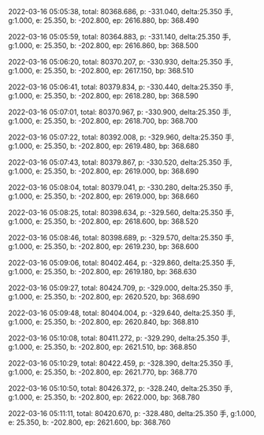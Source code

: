 2022-03-16 05:05:38, total: 80368.686, p: -331.040, delta:25.350 手, g:1.000, e: 25.350, b: -202.800, ep: 2616.880, bp: 368.490

2022-03-16 05:05:59, total: 80364.883, p: -331.140, delta:25.350 手, g:1.000, e: 25.350, b: -202.800, ep: 2616.860, bp: 368.500

2022-03-16 05:06:20, total: 80370.207, p: -330.930, delta:25.350 手, g:1.000, e: 25.350, b: -202.800, ep: 2617.150, bp: 368.510

2022-03-16 05:06:41, total: 80379.834, p: -330.440, delta:25.350 手, g:1.000, e: 25.350, b: -202.800, ep: 2618.280, bp: 368.590

2022-03-16 05:07:01, total: 80370.967, p: -330.900, delta:25.350 手, g:1.000, e: 25.350, b: -202.800, ep: 2618.700, bp: 368.700

2022-03-16 05:07:22, total: 80392.008, p: -329.960, delta:25.350 手, g:1.000, e: 25.350, b: -202.800, ep: 2619.480, bp: 368.680

2022-03-16 05:07:43, total: 80379.867, p: -330.520, delta:25.350 手, g:1.000, e: 25.350, b: -202.800, ep: 2619.000, bp: 368.690

2022-03-16 05:08:04, total: 80379.041, p: -330.280, delta:25.350 手, g:1.000, e: 25.350, b: -202.800, ep: 2619.000, bp: 368.660

2022-03-16 05:08:25, total: 80398.634, p: -329.560, delta:25.350 手, g:1.000, e: 25.350, b: -202.800, ep: 2618.600, bp: 368.520

2022-03-16 05:08:46, total: 80398.689, p: -329.570, delta:25.350 手, g:1.000, e: 25.350, b: -202.800, ep: 2619.230, bp: 368.600

2022-03-16 05:09:06, total: 80402.464, p: -329.860, delta:25.350 手, g:1.000, e: 25.350, b: -202.800, ep: 2619.180, bp: 368.630

2022-03-16 05:09:27, total: 80424.709, p: -329.000, delta:25.350 手, g:1.000, e: 25.350, b: -202.800, ep: 2620.520, bp: 368.690

2022-03-16 05:09:48, total: 80404.004, p: -329.640, delta:25.350 手, g:1.000, e: 25.350, b: -202.800, ep: 2620.840, bp: 368.810

2022-03-16 05:10:08, total: 80411.272, p: -329.290, delta:25.350 手, g:1.000, e: 25.350, b: -202.800, ep: 2621.510, bp: 368.850

2022-03-16 05:10:29, total: 80422.459, p: -328.390, delta:25.350 手, g:1.000, e: 25.350, b: -202.800, ep: 2621.770, bp: 368.770

2022-03-16 05:10:50, total: 80426.372, p: -328.240, delta:25.350 手, g:1.000, e: 25.350, b: -202.800, ep: 2622.000, bp: 368.780

2022-03-16 05:11:11, total: 80420.670, p: -328.480, delta:25.350 手, g:1.000, e: 25.350, b: -202.800, ep: 2621.600, bp: 368.760